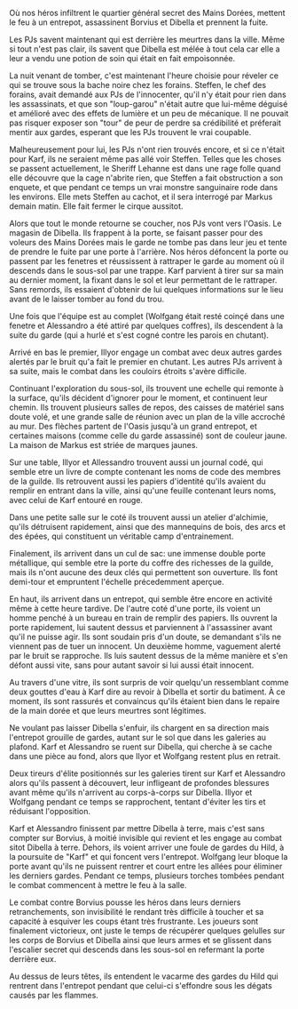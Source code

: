 Où nos héros infiltrent le quartier général secret des Mains Dorées, mettent le
feu à un entrepot, assassinent Borvius et Dibella et prennent la fuite.

Les PJs savent maintenant qui est derrière les meurtres dans la ville. Même si
tout n'est pas clair, ils savent que Dibella est mélée à tout cela car elle
a leur a vendu une potion de soin qui était en fait empoisonnée.

La nuit venant de tomber, c'est maintenant l'heure choisie pour réveler ce qui
se trouve sous la bache noire chez les forains. Steffen, le chef des forains,
avait demandé aux PJs de l'innocenter, qu'il n'y était pour rien dans les
assassinats, et que son "loup-garou" n'était autre que lui-même déguisé et
amélioré avec des effets de lumière et un peu de mécanique. Il ne pouvait pas
risquer exposer son "tour" de peur de perdre sa crédibilité et préferait mentir
aux gardes, esperant que les PJs trouvent le vrai coupable.

Malheureusement pour lui, les PJs n'ont rien trouvés encore, et si ce n'était
pour Karf, ils ne seraient même pas allé voir Steffen. Telles que les choses se
passent actuellement, le Sheriff Lehanne est dans une rage folle quand elle
découvre que la cage n'abrite rien, que Steffen a fait obstruction a son
enquete, et que pendant ce temps un vrai monstre sanguinaire rode dans les
environs. Elle mets Steffen au cachot, et il sera interrogé par Markus demain
matin. Elle fait fermer le cirque aussitot.

Alors que tout le monde retourne se coucher, nos PJs vont vers l'Oasis. Le
magasin de Dibella. Ils frappent à la porte, se faisant passer pour des voleurs
des Mains Dorées mais le garde ne tombe pas dans leur jeu et tente de prendre le
fuite par une porte à l'arrière. Nos héros défoncent la porte ou passent par les
fenetres et réussissent à rattraper le garde au moment où il descends dans le
sous-sol par une trappe. Karf parvient à tirer sur sa main au dernier moment, la
fixant dans le sol et leur permettant de le rattraper. Sans remords, ils
essaient d'obtenir de lui quelques informations sur le lieu avant de le laisser
tomber au fond du trou.

Une fois que l'équipe est au complet (Wolfgang était resté coinçé dans une
fenetre et Alessandro a été attiré par quelques coffres), ils descendent à la
suite du garde (qui a hurlé et s'est cogné contre les parois en chutant).

Arrivé en bas le premier, Illyor engage un combat avec deux autres gardes
alertés par le bruit qu'a fait le premier en chutant. Les autres PJs arrivent
à sa suite, mais le combat dans les couloirs étroits s'avère difficile.

Continuant l'exploration du sous-sol, ils trouvent une echelle qui remonte à la
surface, qu'ils décident d'ignorer pour le moment, et continuent leur chemin.
Ils trouvent plusieurs salles de repos, des caisses de matériel sans doute volé,
et une grande salle de réunion avec un plan de la ville accroché au mur. Des
flèches partent de l'Oasis jusqu'à un grand entrepot, et certaines maisons
(comme celle du garde assassiné) sont de couleur jaune. La maison de Markus est
striée de marques jaunes.

Sur une table, Illyor et Allessandro trouvent aussi un journal codé, qui semble
etre un livre de compte contenant les noms de code des membres de la guilde. Ils
retrouvent aussi les papiers d'identité qu'ils avaient du remplir en entrant
dans la ville, ainsi qu'une feuille contenant leurs noms, avec celui de Karf
entouré en rouge.

Dans une petite salle sur le coté ils trouvent aussi un atelier d'alchimie,
qu'ils détruisent rapidement, ainsi que des mannequins de bois, des arcs et des
épées, qui constituent un véritable camp d'entrainement.

Finalement, ils arrivent dans un cul de sac: une immense double porte
métallique, qui semble etre la porte du coffre des richesses de la guilde, mais
ils n'ont aucune des deux clés qui permettent son ouverture. Ils font demi-tour
et empruntent l'échelle précedemment aperçue.

En haut, ils arrivent dans un entrepot, qui semble être encore en activité même
à cette heure tardive. De l'autre coté d'une porte, ils voient un homme penché
à un bureau en train de remplir des papiers. Ils ouvrent la porte rapidement,
lui sautent dessus et parviennent à l'assassiner avant qu'il ne puisse agir. Ils
sont soudain pris d'un doute, se demandant s'ils ne viennent pas de tuer un
innocent. Un deuxième homme, vaguement alerté par le bruit se rapproche. Ils
luis sautent dessus de la même manière et s'en défont aussi vite, sans pour
autant savoir si lui aussi était innocent.

Au travers d'une vitre, ils sont surpris de voir quelqu'un ressemblant comme
deux gouttes d'eau à Karf dire au revoir à Dibella et sortir du batiment. À ce
moment, ils sont rassurés et convaincus qu'ils étaient bien dans le repaire de
la main dorée et que leurs meurtres sont légitimes.

Ne voulant pas laisser Dibella s'enfuir, ils chargent en sa direction mais
l'entrepot grouille de gardes, autant sur le sol que dans les galeries au
plafond. Karf et Alessandro se ruent sur Dibella, qui cherche à se cache dans
une pièce au fond, alors que Ilyor et Wolfgang restent plus en retrait.

Deux tireurs d'élite positionnés sur les galeries tirent sur Karf et Alessandro
alors qu'ils passent à découvert, leur infligeant de profondes blessures avant
même qu'ils n'arrivent au corps-à-corps sur Dibella. Illyor et Wolfgang pendant
ce temps se rapprochent, tentant d'éviter les tirs et réduisant l'opposition.

Karf et Alessandro finissent par mettre Dibella à terre, mais c'est sans compter
sur Borvius, à moitié invisible qui revient et les engage au combat sitot
Dibella à terre. Dehors, ils voient arriver une foule de gardes du Hild, à la
poursuite de "Karf" et qui foncent vers l'entrepot. Wolfgang leur bloque la
porte avant qu'ils ne puissent rentrer et court entre les allées pour éliminer
les derniers gardes. Pendant ce temps, plusieurs torches tombées pendant le
combat commencent à mettre le feu à la salle.

Le combat contre Borvius pousse les héros dans leurs derniers retranchements,
son invisibilité le rendant très difficile à toucher et sa capacité à esquiver
les coups étant très frustrante. Les joueurs sont finalement victorieux, ont
juste le temps de récupérer quelques gelulles sur les corps de Borvius et
Dibella ainsi que leurs armes et se glissent dans l'escalier secret qui descends
dans les sous-sol en refermant la porte derrière eux.

Au dessus de leurs têtes, ils entendent le vacarme des gardes du Hild qui
rentrent dans l'entrepot pendant que celui-ci s'effondre sous les dégats causés
par les flammes.
